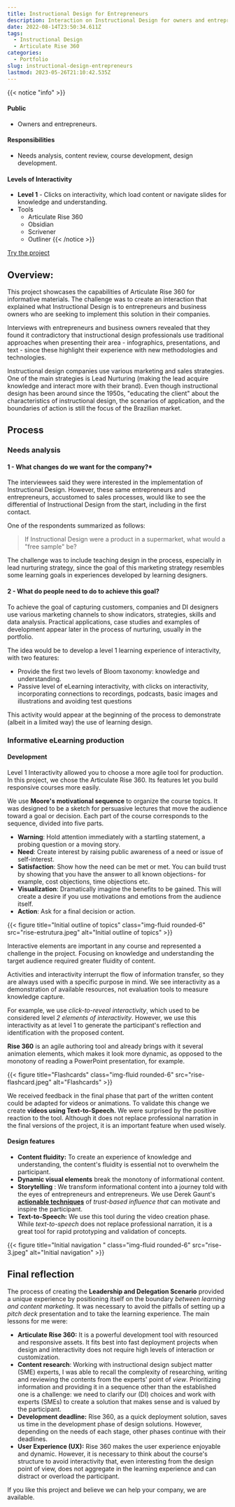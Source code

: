 ```yaml
---
title: Instructional Design for Entrepreneurs
description: Interaction on Instructional Design for owners and entrepreneurs who seek to implement this solution in their companies.
date: 2022-08-14T23:50:34.611Z
tags:
  - Instructional Design
  - Articulate Rise 360
categories:
  - Portfolio
slug: instructional-design-entrepreneurs
lastmod: 2023-05-26T21:10:42.535Z
---
```


{{< notice "info" >}} 
#### Public 
- Owners and entrepreneurs. 

#### Responsibilities 
- Needs analysis, content review, course development, design development. 

#### Levels of Interactivity
- **Level 1** - Clicks on interactivity, which load content or navigate slides for knowledge and understanding. 
- Tools
  - Articulate Rise 360 
  - Obsidian 
  - Scrivener 
  - Outliner 
{{< /notice >}}

[Try the project](https://llsaboya.com/portfolio/di-para-empreendedores/index.html)

## Overview:

This project showcases the capabilities of Articulate Rise 360 for informative materials. The challenge was to create an interaction that explained what Instructional Design is to entrepreneurs and business owners who are seeking to implement this solution in their companies.

Interviews with entrepreneurs and business owners revealed that they found it contradictory that instructional design professionals use traditional approaches when presenting their area - infographics, presentations, and text - since these highlight their experience with new methodologies and technologies.

Instructional design companies use various marketing and sales strategies. One of the main strategies is Lead Nurturing (making the lead acquire knowledge and interact more with their brand). Even though instructional design has been around since the 1950s, "educating the client" about the characteristics of instructional design, the scenarios of application, and the boundaries of action is still the focus of the Brazilian market.

## Process 

### Needs analysis 

#### 1 - What changes do we want for the company?*

The interviewees said they were interested in the implementation of Instructional Design. However, these same entrepreneurs and entrepreneurs, accustomed to sales processes, would like to see the differential of Instructional Design from the start, including in the first contact. 

One of the respondents summarized as follows: 

>If Instructional Design were a product in a supermarket, what would a "free sample" be? 

The challenge was to include teaching design in the process, especially in lead nurturing strategy, since the goal of this marketing strategy resembles some learning goals in experiences developed by learning designers. 

#### 2 - What do people need to do to achieve this goal?

To achieve the goal of capturing customers, companies and DI designers use various marketing channels to show indicators, strategies, skills and data analysis. Practical applications, case studies and examples of development appear later in the process of nurturing, usually in the portfolio. 

The idea would be to develop a level 1 learning experience of interactivity, with two features: 

- Provide the first two levels of Bloom taxonomy: knowledge and understanding. 
- Passive level of eLearning interactivity, with clicks on interactivity, incorporating connections to recordings, podcasts, basic images and illustrations and avoiding test questions 

This activity would appear at the beginning of the process to demonstrate (albeit in a limited way) the use of learning design. 

### Informative eLearning production 

#### Development

Level 1 Interactivity allowed you to choose a more agile tool for production. In this project, we chose the Articulate Rise 360. Its features let you build responsive courses more easily. 

We use **Moore's motivational sequence** to organize the course topics. It was designed to be a sketch for persuasive lectures that move the audience toward a goal or decision. Each part of the course corresponds to the sequence, divided into five parts. 

- **Warning**: Hold attention immediately with a startling statement, a probing question or a moving story. 
- **Need**: Create interest by raising public awareness of a need or issue of self-interest. 
- **Satisfaction**: Show how the need can be met or met. You can build trust by showing that you have the answer to all known objections- for example, cost objections, time objections etc. 
- **Visualization**: Dramatically imagine the benefits to be gained. This will create a desire if you use motivations and emotions from the audience itself. 
- **Action**: Ask for a final decision or action. 

{{< figure  title="Initial outline of topics"  class="img-fluid rounded-6" src="rise-estrutura.jpeg" alt="Initial outline of topics" >}}

Interactive elements are important in any course and represented a challenge in the project. Focusing on knowledge and understanding the target audience required greater fluidity of content. 

Activities and interactivity interrupt the flow of information transfer, so they are always used with a specific purpose in mind. We see interactivity as a demonstration of available resources, not evaluation tools to measure knowledge capture. 

For example, we use *click-to-reveal interactivity*, which used to be considered level *2 elements of interactivity*. However, we use this interactivity as at level 1 to generate the participant's reflection and identification with the proposed content. 

**Rise 360** is an agile authoring tool and already brings with it several animation elements, which makes it look more dynamic, as opposed to the monotony of reading a PowerPoint presentation, for example. 

{{< figure  title="Flashcards" class="img-fluid rounded-6" src="rise-flashcard.jpeg" alt="Flashcards" >}}

We received feedback in the final phase that part of the written content could be adapted for videos or animations. To validate this change we create **videos using Text-to-Speech.** We were surprised by the positive reaction to the tool. Although it does not replace professional narration in the final versions of the project, it is an important feature when used wisely. 

#### Design features

- **Content fluidity:** To create an experience of knowledge and understanding, the content's fluidity is essential not to overwhelm the participant. 
- **Dynamic visual elements** break the monotony of informational content. 
- **Storytelling** : We transform informational content into a journey told with the eyes of entrepreneurs and entrepreneurs. We use Derek Gaunt's [**actionable techniques**](https://www.amazon.com.br/Ego-Authority-Failure-Intelligence-Negotiator-ebook/dp/B09TMVPYSY/) of *trust-based influence that* can motivate and inspire the participant. 
- **Text-to-Speech:** We use this tool during the video creation phase. While *text-to-speech* does not replace professional narration, it is a great tool for rapid prototyping and validation of concepts. 

{{< figure  title="Initial navigation " class="img-fluid rounded-6" src="rise-3.jpeg" alt="Initial navigation" >}}

## Final reflection

The process of creating the **Leadership and Delegation Scenario** provided a unique experience by positioning itself on the boundary *between learning* *and content marketing*. It was necessary to avoid the pitfalls of setting up a *pitch deck* presentation and to take the learning experience. The main lessons for me were: 

- **Articulate Rise 360:** It is a powerful development tool with resourced and responsive assets. It fits best into fast deployment projects when design and interactivity does not require high levels of interaction or customization. 
- **Content research**: Working with instructional design subject matter (SME) experts, I was able to recall the complexity of researching, writing and reviewing the contents from the experts' point of *view*. Prioritizing information and providing it in a sequence other than the established one is a challenge: we need to clarify our (DI) choices and work with experts (SMEs) to create a solution that makes sense and is valued by the participant. 
- **Development deadline:** Rise 360, as a quick deployment solution, saves us time in the development phase of design solutions. However, depending on the needs of each stage, other phases continue with their deadlines. 
- **User Experience (UX):** Rise 360 makes the user experience enjoyable and dynamic. However, it is necessary to think about the course's structure to avoid interactivity that, even interesting from the design point of view, does not aggregate in the learning experience and can distract or overload the participant. 

If you like this project and believe we can help your company, we are available. 
